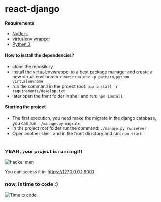 # react-django

#### Requirements
- [Node js](https://nodejs.org/en/)
- [virtualenv wrapper](https://virtualenvwrapper.readthedocs.io/en/latest/)
- [Python 3](https://www.python.org/downloads/)

#### How to install the dependencies?

- clone the repository
- install the [virtualenvwrapper](https://virtualenvwrapper.readthedocs.io/en/latest/) to a best package manager and create a new virtual environment:
```mkvirtualenv -p path/to/python virtualenvname```
- run the command in the project root: 
``` pip install -r requirements/develop.txt ```
- later open the front folder in shell and run: 
``` npm install ```

#### Starting the project
- The first execution, you need make the migrate in the django database, you can run: 
``` ./manage.py migrate ```
- In the project root folder run the command: 
``` ./manage.py runserver ```
- Open another shell, and in the front directory and run: 
``` npm start ```
<br><br>
### YEAH, your project is running!!!
![hacker men](https://media0.giphy.com/media/26tPnAAJxXTvpLwJy/giphy.gif)

You can access it in: https://127.0.0.0.1:8000

### now, is time to code :)

![Time to code](https://i.makeagif.com/media/10-01-2015/dhvwZp.gif)

